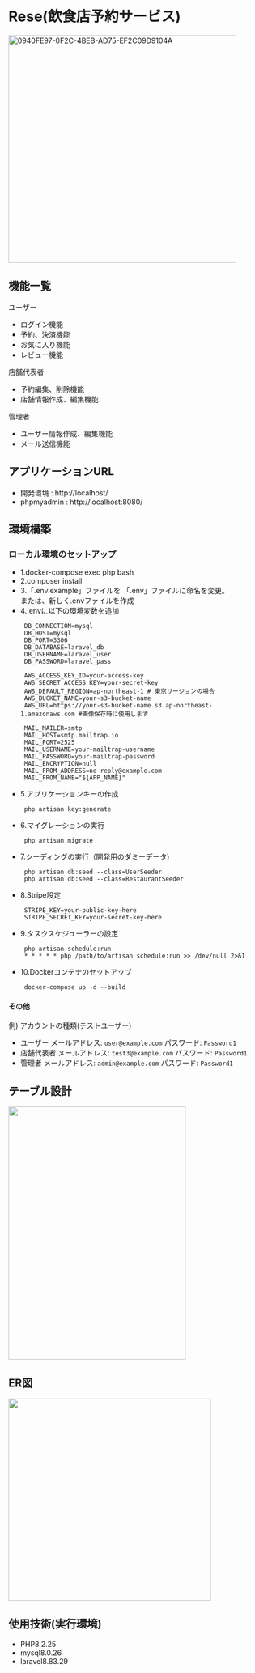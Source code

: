 # Rese(飲食店予約サービス)
<img width="450" alt="0940FE97-0F2C-4BEB-AD75-EF2C09D9104A" src="https://github.com/user-attachments/assets/2f4088a2-ecb1-406d-996a-7c41c4ed177e" />

## 機能一覧
ユーザー<br>
- ログイン機能<br>
- 予約、決済機能<br>
- お気に入り機能<br>
- レビュー機能<br>

店舗代表者<br>
- 予約編集、削除機能<br>
- 店舗情報作成、編集機能<br>

管理者<br>
- ユーザー情報作成、編集機能<br>
- メール送信機能

## アプリケーションURL
- 開発環境 : http://localhost/<br>
- phpmyadmin : http://localhost:8080/<br>

## 環境構築
### ローカル環境のセットアップ
- 1.docker-compose exec php bash
- 2.composer install
- 3.「.env.example」ファイルを 「.env」ファイルに命名を変更。<br>
    または、新しく.envファイルを作成
- 4..envに以下の環境変数を追加
  ```
   DB_CONNECTION=mysql
   DB_HOST=mysql
   DB_PORT=3306
   DB_DATABASE=laravel_db
   DB_USERNAME=laravel_user
   DB_PASSWORD=laravel_pass
  
   AWS_ACCESS_KEY_ID=your-access-key
   AWS_SECRET_ACCESS_KEY=your-secret-key
   AWS_DEFAULT_REGION=ap-northeast-1 # 東京リージョンの場合
   AWS_BUCKET_NAME=your-s3-bucket-name
   AWS_URL=https://your-s3-bucket-name.s3.ap-northeast-1.amazonaws.com #画像保存時に使用します

   MAIL_MAILER=smtp
   MAIL_HOST=smtp.mailtrap.io
   MAIL_PORT=2525
   MAIL_USERNAME=your-mailtrap-username
   MAIL_PASSWORD=your-mailtrap-password
   MAIL_ENCRYPTION=null
   MAIL_FROM_ADDRESS=no-reply@example.com
   MAIL_FROM_NAME="${APP_NAME}"
  ```
- 5.アプリケーションキーの作成<br>
  ```
   php artisan key:generate
  ```
- 6.マイグレーションの実行<br>
  ```
   php artisan migrate
  ```
- 7.シーディングの実行（開発用のダミーデータ)<br>
  ```
   php artisan db:seed --class=UserSeeder
   php artisan db:seed --class=RestaurantSeeder
  ```
- 8.Stripe設定
  ```
   STRIPE_KEY=your-public-key-here
   STRIPE_SECRET_KEY=your-secret-key-here
  ```
- 9.タスクスケジューラーの設定
  ```
   php artisan schedule:run
   * * * * * php /path/to/artisan schedule:run >> /dev/null 2>&1
  ```
- 10.Dockerコンテナのセットアップ
  ```
   docker-compose up -d --build
  ```
#### その他
例) アカウントの種類(テストユーザー)<br>
- ユーザー メールアドレス: `user@example.com` パスワード: `Password1`
- 店舗代表者 メールアドレス: `test3@example.com` パスワード: `Password1`
- 管理者 メールアドレス: `admin@example.com` パスワード: `Password1`

## テーブル設計
<img src="https://github.com/user-attachments/assets/fd9eea1e-0418-4df8-82c8-744c74d51344" width="350" height="500"/>

## ER図
<img width="400" height="400" src="https://github.com/user-attachments/assets/7879a39c-7ca1-44c4-978a-4b289060573d" />

## 使用技術(実行環境)
- PHP8.2.25
- mysql8.0.26
- laravel8.83.29
